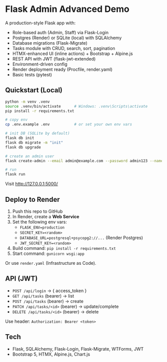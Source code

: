 # Flask Admin Advanced Demo

A production-style Flask app with:
- Role-based auth (Admin, Staff) via Flask-Login
- Postgres (Render) or SQLite (local) with SQLAlchemy
- Database migrations (Flask-Migrate)
- Tasks module with CRUD, search, sort, pagination
- HTMX-enhanced UI (inline actions) + Bootstrap + Alpine.js
- REST API with JWT (flask-jwt-extended)
- Environment-driven config
- Render deployment ready (Procfile, render.yaml)
- Basic tests (pytest)

## Quickstart (Local)

```bash
python -m venv .venv
source .venv/bin/activate      # Windows: .venv\Scripts\activate
pip install -r requirements.txt

# copy env
cp .env.example .env           # or set your own env vars

# init DB (SQLite by default)
flask db init
flask db migrate -m "init"
flask db upgrade

# create an admin user
flask create-admin --email admin@example.com --password admin123 --name "Admin"

# run
flask run
```
Visit http://127.0.0.1:5000/

## Deploy to Render

1. Push this repo to GitHub
2. In Render, create a **Web Service**
3. Set the following env vars:
   - `FLASK_ENV=production`
   - `SECRET_KEY=<random>`
   - `DATABASE_URL=postgresql+psycopg2://...` (Render Postgres)
   - `JWT_SECRET_KEY=<random>`
4. Build command: `pip install -r requirements.txt`
5. Start command: `gunicorn wsgi:app`

Or use `render.yaml` (Infrastructure as Code).

## API (JWT)
- `POST /api/login` → { access_token }
- `GET /api/tasks` (bearer) → list
- `POST /api/tasks` (bearer) → create
- `PATCH /api/tasks/<id>` (bearer) → update/complete
- `DELETE /api/tasks/<id>` (bearer) → delete

Use header: `Authorization: Bearer <token>`

## Tech
- Flask, SQLAlchemy, Flask-Login, Flask-Migrate, WTForms, JWT
- Bootstrap 5, HTMX, Alpine.js, Chart.js
```